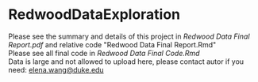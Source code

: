 # RedwoodDataExploration
Please see the summary and details of this project in *Redwood Data Final Report.pdf* and relative code "Redwood Data Final Report.Rmd" \
Please see all final code in *Redwood Data Final Code.Rmd* \
Data is large and not allowed to upload here, please contact autor if you need: elena.wang@duke.edu
